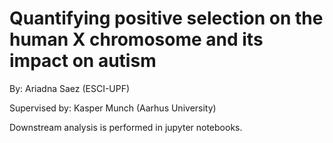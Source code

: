# Quantifying positive selection on the human X chromosome and its impact on autism

By: Ariadna Saez (ESCI-UPF)

Supervised by: Kasper Munch (Aarhus University)


Downstream analysis is performed in jupyter notebooks.
